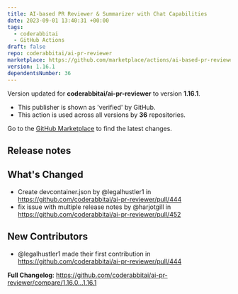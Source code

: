 ```yaml
---
title: AI-based PR Reviewer & Summarizer with Chat Capabilities
date: 2023-09-01 13:40:31 +00:00
tags:
  - coderabbitai
  - GitHub Actions
draft: false
repo: coderabbitai/ai-pr-reviewer
marketplace: https://github.com/marketplace/actions/ai-based-pr-reviewer-summarizer-with-chat-capabilities
version: 1.16.1
dependentsNumber: 36
---
```



Version updated for **coderabbitai/ai-pr-reviewer** to version **1.16.1**.
- This publisher is shown as 'verified' by GitHub.
- This action is used across all versions by **36** repositories.

Go to the [GitHub Marketplace](https://github.com/marketplace/actions/ai-based-pr-reviewer-summarizer-with-chat-capabilities) to find the latest changes.

## Release notes

## What's Changed
* Create devcontainer.json by @legalhustler1 in https://github.com/coderabbitai/ai-pr-reviewer/pull/444
* fix issue with multiple release notes by @harjotgill in https://github.com/coderabbitai/ai-pr-reviewer/pull/452

## New Contributors
* @legalhustler1 made their first contribution in https://github.com/coderabbitai/ai-pr-reviewer/pull/444

**Full Changelog**: https://github.com/coderabbitai/ai-pr-reviewer/compare/1.16.0...1.16.1
